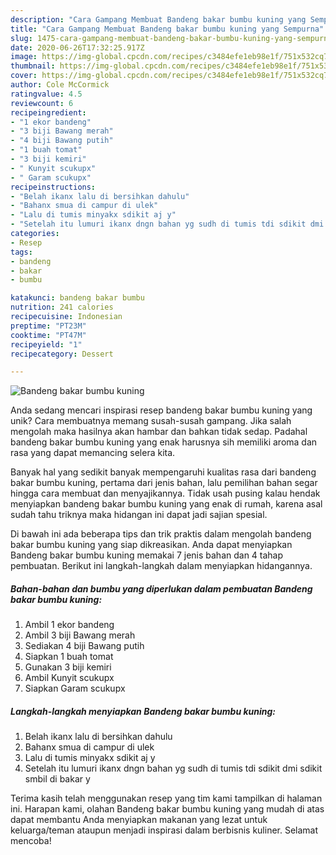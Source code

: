 ```yaml
---
description: "Cara Gampang Membuat Bandeng bakar bumbu kuning yang Sempurna"
title: "Cara Gampang Membuat Bandeng bakar bumbu kuning yang Sempurna"
slug: 1475-cara-gampang-membuat-bandeng-bakar-bumbu-kuning-yang-sempurna
date: 2020-06-26T17:32:25.917Z
image: https://img-global.cpcdn.com/recipes/c3484efe1eb98e1f/751x532cq70/bandeng-bakar-bumbu-kuning-foto-resep-utama.jpg
thumbnail: https://img-global.cpcdn.com/recipes/c3484efe1eb98e1f/751x532cq70/bandeng-bakar-bumbu-kuning-foto-resep-utama.jpg
cover: https://img-global.cpcdn.com/recipes/c3484efe1eb98e1f/751x532cq70/bandeng-bakar-bumbu-kuning-foto-resep-utama.jpg
author: Cole McCormick
ratingvalue: 4.5
reviewcount: 6
recipeingredient:
- "1 ekor bandeng"
- "3 biji Bawang merah"
- "4 biji Bawang putih"
- "1 buah tomat"
- "3 biji kemiri"
- " Kunyit scukupx"
- " Garam scukupx"
recipeinstructions:
- "Belah ikanx lalu di bersihkan dahulu"
- "Bahanx smua di campur di ulek"
- "Lalu di tumis minyakx sdikit aj y"
- "Setelah itu lumuri ikanx dngn bahan yg sudh di tumis tdi sdikit dmi sdikit smbil di bakar y"
categories:
- Resep
tags:
- bandeng
- bakar
- bumbu

katakunci: bandeng bakar bumbu 
nutrition: 241 calories
recipecuisine: Indonesian
preptime: "PT23M"
cooktime: "PT47M"
recipeyield: "1"
recipecategory: Dessert

---
```



![Bandeng bakar bumbu kuning](https://img-global.cpcdn.com/recipes/c3484efe1eb98e1f/751x532cq70/bandeng-bakar-bumbu-kuning-foto-resep-utama.jpg)

Anda sedang mencari inspirasi resep bandeng bakar bumbu kuning yang unik? Cara membuatnya memang susah-susah gampang. Jika salah mengolah maka hasilnya akan hambar dan bahkan tidak sedap. Padahal bandeng bakar bumbu kuning yang enak harusnya sih memiliki aroma dan rasa yang dapat memancing selera kita.



Banyak hal yang sedikit banyak mempengaruhi kualitas rasa dari bandeng bakar bumbu kuning, pertama dari jenis bahan, lalu pemilihan bahan segar hingga cara membuat dan menyajikannya. Tidak usah pusing kalau hendak menyiapkan bandeng bakar bumbu kuning yang enak di rumah, karena asal sudah tahu triknya maka hidangan ini dapat jadi sajian spesial.


Di bawah ini ada beberapa tips dan trik praktis dalam mengolah bandeng bakar bumbu kuning yang siap dikreasikan. Anda dapat menyiapkan Bandeng bakar bumbu kuning memakai 7 jenis bahan dan 4 tahap pembuatan. Berikut ini langkah-langkah dalam menyiapkan hidangannya.

<!--inarticleads1-->

##### Bahan-bahan dan bumbu yang diperlukan dalam pembuatan Bandeng bakar bumbu kuning:

1. Ambil 1 ekor bandeng
1. Ambil 3 biji Bawang merah
1. Sediakan 4 biji Bawang putih
1. Siapkan 1 buah tomat
1. Gunakan 3 biji kemiri
1. Ambil  Kunyit scukupx
1. Siapkan  Garam scukupx




<!--inarticleads2-->

##### Langkah-langkah menyiapkan Bandeng bakar bumbu kuning:

1. Belah ikanx lalu di bersihkan dahulu
1. Bahanx smua di campur di ulek
1. Lalu di tumis minyakx sdikit aj y
1. Setelah itu lumuri ikanx dngn bahan yg sudh di tumis tdi sdikit dmi sdikit smbil di bakar y




Terima kasih telah menggunakan resep yang tim kami tampilkan di halaman ini. Harapan kami, olahan Bandeng bakar bumbu kuning yang mudah di atas dapat membantu Anda menyiapkan makanan yang lezat untuk keluarga/teman ataupun menjadi inspirasi dalam berbisnis kuliner. Selamat mencoba!

